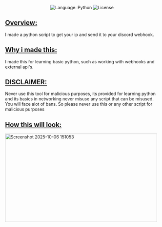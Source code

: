 <p align="center">
  <!-- Badges -->
  <img alt="Language: Python" src="https://img.shields.io/badge/Python-3776AB?style=for-the-badge&logo=python&logoColor=white" />
  <img alt="License" src="https://img.shields.io/badge/License-MIT-lightgrey?style=for-the-badge" />
</p>




<h2><u>Overview:</u></h2>

I made a python script to get your ip and send it to your discord webhook.

<h2><u>Why i made this:</u></h2>

I made this for learning basic python, such as working with webhooks and external api's.

<h2><u>DISCLAIMER:</u></h2>

Never use this tool for malicious purposes, its provided for learning python and its basics in networking never misuse any script that can be misused. You will face alot of bans. So please never use this or any other script for malicious purposes

<h2><u>How this will look:</u></h2>



<img width="498" height="290" alt="Screenshot 2025-10-06 151053" src="https://github.com/user-attachments/assets/c29de408-647c-4ac9-87f1-9f4ea4421eb2" />

